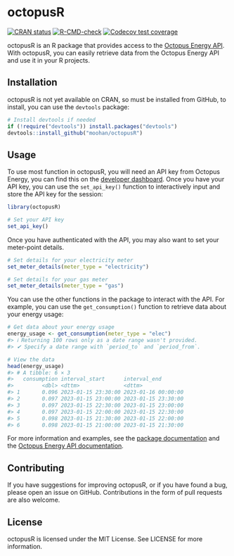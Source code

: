 
<!-- README.md is generated from README.Rmd. Please edit that file -->

# octopusR

<!-- badges: start -->

[![CRAN
status](https://www.r-pkg.org/badges/version/a11ytables)](https://CRAN.R-project.org/package=octopusR)
[![R-CMD-check](https://github.com/Moohan/octopusR/actions/workflows/R-CMD-check.yaml/badge.svg)](https://github.com/Moohan/octopusR/actions/workflows/R-CMD-check.yaml)
[![Codecov test
coverage](https://codecov.io/gh/Moohan/octopusR/branch/main/graph/badge.svg)](https://app.codecov.io/gh/Moohan/octopusR?branch=main)
<!-- badges: end -->

octopusR is an R package that provides access to the [Octopus Energy
API](https://developer.octopus.energy/docs/api/). With octopusR, you can
easily retrieve data from the Octopus Energy API and use it in your R
projects.

## Installation

octopusR is not yet available on CRAN, so must be installed from GitHub,
to install, you can use the `devtools` package:

``` r
# Install devtools if needed
if (!require("devtools")) install.packages("devtools")
devtools::install_github("moohan/octopusR")
```

## Usage

To use most function in octopusR, you will need an API key from Octopus
Energy, you can find this on the [developer
dashboard](https://octopus.energy/dashboard/developer/). Once you have
your API key, you can use the `set_api_key()` function to interactively
input and store the API key for the session:

``` r
library(octopusR)

# Set your API key
set_api_key()
```

Once you have authenticated with the API, you may also want to set your
meter-point details.

``` r
# Set details for your electricity meter
set_meter_details(meter_type = "electricity")

# Set details for your gas meter
set_meter_details(meter_type = "gas")
```

You can use the other functions in the package to interact with the API.
For example, you can use the `get_consumption()` function to retrieve
data about your energy usage:

``` r
# Get data about your energy usage
energy_usage <- get_consumption(meter_type = "elec")
#> ℹ Returning 100 rows only as a date range wasn't provided.
#> ✔ Specify a date range with `period_to` and `period_from`.

# View the data
head(energy_usage)
#> # A tibble: 6 × 3
#>   consumption interval_start      interval_end       
#>         <dbl> <dttm>              <dttm>             
#> 1       0.096 2023-01-15 23:30:00 2023-01-16 00:00:00
#> 2       0.097 2023-01-15 23:00:00 2023-01-15 23:30:00
#> 3       0.097 2023-01-15 22:30:00 2023-01-15 23:00:00
#> 4       0.097 2023-01-15 22:00:00 2023-01-15 22:30:00
#> 5       0.098 2023-01-15 21:30:00 2023-01-15 22:00:00
#> 6       0.098 2023-01-15 21:00:00 2023-01-15 21:30:00
```

For more information and examples, see the [package
documentation](https://moohan.github.io/octopusR/) and the [Octopus
Energy API documentation](https://developer.octopus.energy/docs/api/).

## Contributing

If you have suggestions for improving octopusR, or if you have found a
bug, please open an issue on GitHub. Contributions in the form of pull
requests are also welcome.

## License

octopusR is licensed under the MIT License. See LICENSE for more
information.
